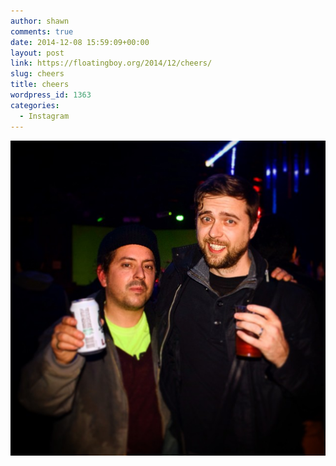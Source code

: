 ```yaml
---
author: shawn
comments: true
date: 2014-12-08 15:59:09+00:00
layout: post
link: https://floatingboy.org/2014/12/cheers/
slug: cheers
title: cheers
wordpress_id: 1363
categories:
  - Instagram
---
```


[![cheers](/assets/media/2014/12/10843866_205851326251991_488536132_n.jpg)](/assets/media/2014/12/10843866_205851326251991_488536132_n.jpg)
